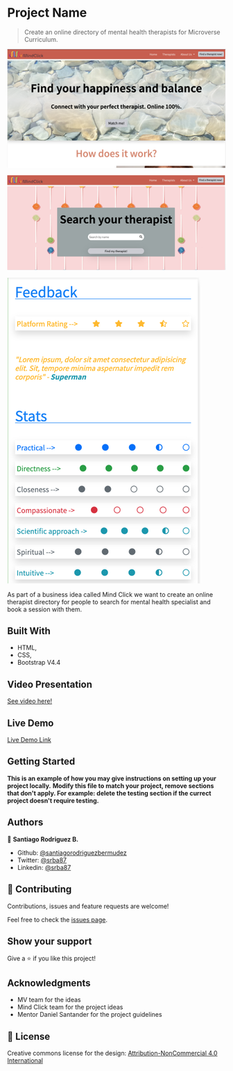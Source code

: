# Project Name

> Create an online directory of mental health therapists for Microverse Curriculum.

![screenshot](./img/app_screenshot0.png)

![screenshot](./img/app_screenshot1.png)

![screenshot](./img/app_screenshot2.png)

As part of a business idea called Mind Click we want to create an online therapist directory for people to search for mental health specialist and book a session with them. 

## Built With

- HTML,
- CSS,
- Bootstrap V4.4

## Video Presentation
[See video here!](https://www.loom.com/share/852e4da24d9641c2b5ef98480563f829)

## Live Demo

[Live Demo Link](https://raw.githack.com/santiagorodriguezbermudez/mindclickdirectory/develop/index.html)



## Getting Started

**This is an example of how you may give instructions on setting up your project locally.**
**Modify this file to match your project, remove sections that don't apply. For example: delete the testing section if the currect project doesn't require testing.**

## Authors

👤 **Santiago Rodriguez B.**

- Github: [@santiagorodriguezbermudez](https://github.com/santiagorodriguezbermudez)
- Twitter: [@srba87](https://twitter.com/srba87)
- Linkedin: [@srba87](https://linkedin.com/srba87)

## 🤝 Contributing

Contributions, issues and feature requests are welcome!

Feel free to check the [issues page](issues/).

## Show your support

Give a ⭐️ if you like this project!

## Acknowledgments

- MV team for the ideas
- Mind Click team for the project ideas
- Mentor Daniel Santander for the project guidelines

## 📝 License

Creative commons license for the design: [Attribution-NonCommercial 4.0 International](https://creativecommons.org/licenses/by-nc/4.0/legalcode)
